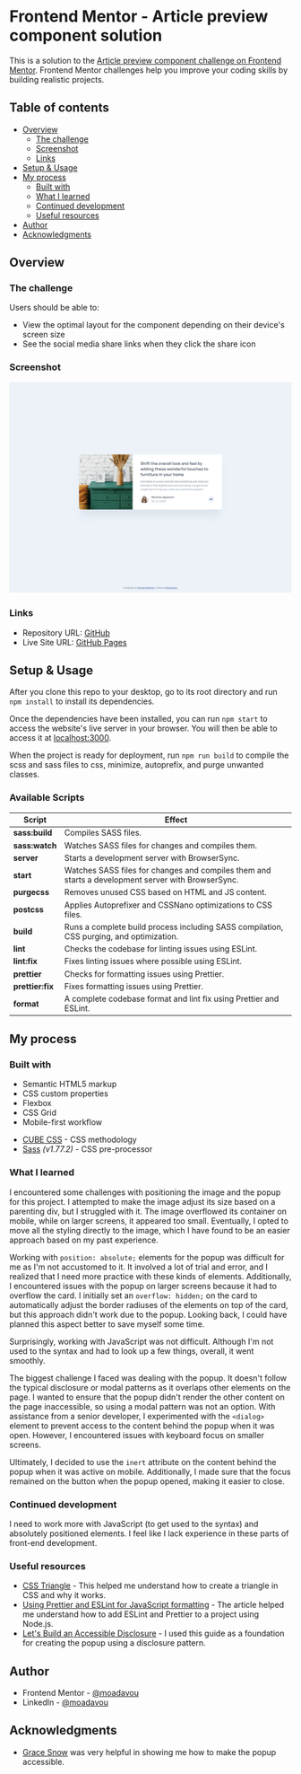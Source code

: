# Frontend Mentor - Article preview component solution

This is a solution to the [Article preview component challenge on Frontend Mentor](https://www.frontendmentor.io/challenges/article-preview-component-dYBN_pYFT). Frontend Mentor challenges help you improve your coding skills by building realistic projects.

## Table of contents

- [Overview](#overview)
  - [The challenge](#the-challenge)
  - [Screenshot](#screenshot)
  - [Links](#links)
- [Setup & Usage](#setup--usage)
- [My process](#my-process)
  - [Built with](#built-with)
  - [What I learned](#what-i-learned)
  - [Continued development](#continued-development)
  - [Useful resources](#useful-resources)
- [Author](#author)
- [Acknowledgments](#acknowledgments)

## Overview

### The challenge

Users should be able to:

- View the optimal layout for the component depending on their device's screen size
- See the social media share links when they click the share icon

### Screenshot

![](./preview.png)

### Links

- Repository URL: [GitHub](https://github.com/moadavou/article-preview-component)
- Live Site URL: [GitHub Pages](https://moadavou.github.io/article-preview-component/)

## Setup & Usage

After you clone this repo to your desktop, go to its root directory and run `npm install` to install its dependencies.

Once the dependencies have been installed, you can run `npm start` to access the website's live server in your browser. You will then be able to access it at [localhost:3000](http://localhost:3000).

When the project is ready for deployment, run `npm run build` to compile the scss and sass files to css, minimize, autoprefix, and purge unwanted classes.

### Available Scripts

| Script           | Effect                                                                                             |
| ---------------- | -------------------------------------------------------------------------------------------------- |
| **sass:build**   | Compiles SASS files.                                                                               |
| **sass:watch**   | Watches SASS files for changes and compiles them.                                                  |
| **server**       | Starts a development server with BrowserSync.                                                      |
| **start**        | Watches SASS files for changes and compiles them and starts a development server with BrowserSync. |
| **purgecss**     | Removes unused CSS based on HTML and JS content.                                                   |
| **postcss**      | Applies Autoprefixer and CSSNano optimizations to CSS files.                                       |
| **build**        | Runs a complete build process including SASS compilation, CSS purging, and optimization.           |
| **lint**         | Checks the codebase for linting issues using ESLint.                                               |
| **lint:fix**     | Fixes linting issues where possible using ESLint.                                                  |
| **prettier**     | Checks for formatting issues using Prettier.                                                       |
| **prettier:fix** | Fixes formatting issues using Prettier.                                                            |
| **format**       | A complete codebase format and lint fix using Prettier and ESLint.                                 |

## My process

### Built with

- Semantic HTML5 markup
- CSS custom properties
- Flexbox
- CSS Grid
- Mobile-first workflow

* [CUBE CSS](https://cube.fyi/) - CSS methodology
* [Sass](https://sass-lang.com/) _(v1.77.2)_ - CSS pre-processor

### What I learned

I encountered some challenges with positioning the image and the popup for this project. I attempted to make the image adjust its size based on a parenting div, but I struggled with it. The image overflowed its container on mobile, while on larger screens, it appeared too small. Eventually, I opted to move all the styling directly to the image, which I have found to be an easier approach based on my past experience.

Working with `position: absolute;` elements for the popup was difficult for me as I'm not accustomed to it. It involved a lot of trial and error, and I realized that I need more practice with these kinds of elements. Additionally, I encountered issues with the popup on larger screens because it had to overflow the card. I initially set an `overflow: hidden;` on the card to automatically adjust the border radiuses of the elements on top of the card, but this approach didn't work due to the popup. Looking back, I could have planned this aspect better to save myself some time.

Surprisingly, working with JavaScript was not difficult. Although I'm not used to the syntax and had to look up a few things, overall, it went smoothly.

The biggest challenge I faced was dealing with the popup. It doesn't follow the typical disclosure or modal patterns as it overlaps other elements on the page. I wanted to ensure that the popup didn't render the other content on the page inaccessible, so using a modal pattern was not an option. With assistance from a senior developer, I experimented with the `<dialog>` element to prevent access to the content behind the popup when it was open. However, I encountered issues with keyboard focus on smaller screens.

Ultimately, I decided to use the `inert` attribute on the content behind the popup when it was active on mobile. Additionally, I made sure that the focus remained on the button when the popup opened, making it easier to close.

### Continued development

I need to work more with JavaScript (to get used to the syntax) and absolutely positioned elements. I feel like I lack experience in these parts of front-end development.

### Useful resources

- [CSS Triangle](https://css-tricks.com/snippets/css/css-triangle/) - This helped me understand how to create a triangle in CSS and why it works.
- [Using Prettier and ESLint for JavaScript formatting](https://blog.logrocket.com/using-prettier-eslint-javascript-formatting/#eslint-prettier-initial-configuration-basic-usage) - The article helped me understand how to add ESLint and Prettier to a project using Node.js.
- [Let's Build an Accessible Disclosure](https://fedmentor.dev/posts/disclosure-ui/#styling-with-a11y-in-mind) - I used this guide as a foundation for creating the popup using a disclosure pattern.

## Author

- Frontend Mentor - [@moadavou](https://www.frontendmentor.io/profile/moadavou)
- LinkedIn - [@moadavou](https://www.linkedin.com/in/moadavou/)

## Acknowledgments

- [Grace Snow](https://github.com/grace-snow) was very helpful in showing me how to make the popup accessible.
